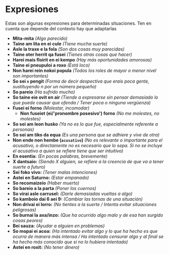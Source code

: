 # Expresiones
Estas son algunas expresiones para determinadas situaciones. Ten en cuenta que depende del contexto hay que adaptarlas

- **Mita-mita** _(Algo parecido)_
- **Taine am lita en ei cule** _(Tiene mucha suerte)_
- **Asle la traxe e la fola** _(Son dos cosas muy parecidas)_
- **Taine oter herrit qa fusei** _(Tienes otras cosas que hacer)_
- **Harei mais floirit en ei kempo** _(Hay más oportunidades amorosas)_
- **Taine ei pneupuloi a roxo** _(Está loco)_
- **Non harei rein nokoi popula** _(Todos los roles de mayor o menor nivel son importantes)_
- **So sei `n` pengit** _(Forma de decir despectiva que erais poca gente, sustituyendo n por un número pequeño)_
- **So pareio** _(Ha sufrido mucho)_
- **So taine eie ovit en air** _(Tiende a expresarse sin pensar demasiado lo que puede causar que ofenda / Tener poca o ninguna vergüenza)_
- **Fusei ei forno** _(Molestar, incomodar)_
    - **Non fuseiet (ei/'pronombre posesivo') forno** _(No me molestes, no molestes)_
- **So sei am leon husko** _(Ya no es lo que fue, especialmente referente a personas)_
- **So sei am tiko da equa** _(Es una persona que se adhiere y vive de otra)_
- **Non ende non hembe (`acusativo`)** _(No es relevante o importante para el acusativo, o directamente no es necesario que lo sepa. Si no se incluye el acusativo a quien se refiere tiene que ser intuitivo)_ 
- **En esentia:** _(En pocas palabras, brevemente)_
- **X dantsaio:** _(Siendo X alguien, se refiere a la creencia de que va a tener suerte a futuro)_
- **Sei foko vivo:** _(Tener malas intenciones)_
- **Astei en Saturno:** _(Estar empanado)_
- **So recomaizeio** _(Haber muerto)_
- **So bareio a la parta** _(Poner los cuernos)_
- **So virai asle carrusel:** _(Darle demasiadas vueltas a algo)_
- **So kamboio dai 6 aei 9:** _(Cambiar las tornas de una situación)_
- **Non drivai ei lorro:** _(No tientes a la suerte / Intenta evitar situaciones peligrosas)_
- **So burnai la axa/inzo:** _(Que ha ocurrido algo malo y de esa han surgido cosas peores)_
- **Bei sauza:** _(Ayudar a alguien en problemas)_
- **So mopai ei acoa:** _(Ha intentado evitar algo y lo que ha hecho es que ocurra de manera más intensa / Ha intentado censurar algo y al final se ha hecho más conocido que si no lo hubiera intentado)_
- **Astei en roxit:** _(No tener dinero)_